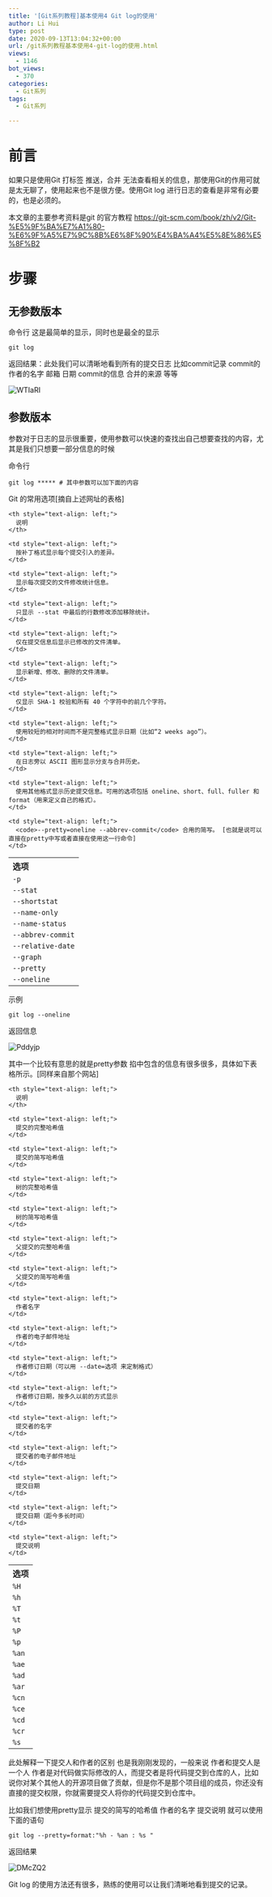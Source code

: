 ```yaml
---
title: '[Git系列教程]基本使用4 Git log的使用'
author: Li Hui
type: post
date: 2020-09-13T13:04:32+00:00
url: /git系列教程基本使用4-git-log的使用.html
views:
  - 1146
bot_views:
  - 370
categories:
  - Git系列
tags:
  - Git系列

---
```

# 前言

如果只是使用Git 打标签 推送，合并 无法查看相关的信息，那使用Git的作用可就是太无聊了，使用起来也不是很方便。使用Git log 进行日志的查看是非常有必要的，也是必须的。

本文章的主要参考资料是git 的官方教程 <a href="https://git-scm.com/book/zh/v2/Git-%E5%9F%BA%E7%A1%80-%E6%9F%A5%E7%9C%8B%E6%8F%90%E4%BA%A4%E5%8E%86%E5%8F%B2" target="_blank"  rel="nofollow" >https://git-scm.com/book/zh/v2/Git-%E5%9F%BA%E7%A1%80-%E6%9F%A5%E7%9C%8B%E6%8F%90%E4%BA%A4%E5%8E%86%E5%8F%B2</a>

# 步骤

## 无参数版本

命令行 这是最简单的显示，同时也是最全的显示

<pre><code class="language-bash">git log</code></pre>

返回结果：此处我们可以清晰地看到所有的提交日志 比如commit记录 commit的作者的名字 邮箱 日期 commit的信息 合并的来源 等等

![WTIaRI][1] 

## 参数版本

参数对于日志的显示很重要，使用参数可以快速的查找出自己想要查找的内容，尤其是我们只想要一部分信息的时候

命令行

<pre><code class="language-bash">git log ***** # 其中参数可以加下面的内容</code></pre>

Git 的常用选项[摘自上述网址的表格]

<table>
  <tr>
    <th style="text-align: left;">
      选项
    </th>
    
    <th style="text-align: left;">
      说明
    </th>
  </tr>
  
  <tr>
    <td style="text-align: left;">
      <code>-p</code>
    </td>
    
    <td style="text-align: left;">
      按补丁格式显示每个提交引入的差异。
    </td>
  </tr>
  
  <tr>
    <td style="text-align: left;">
      <code>--stat</code>
    </td>
    
    <td style="text-align: left;">
      显示每次提交的文件修改统计信息。
    </td>
  </tr>
  
  <tr>
    <td style="text-align: left;">
      <code>--shortstat</code>
    </td>
    
    <td style="text-align: left;">
      只显示 --stat 中最后的行数修改添加移除统计。
    </td>
  </tr>
  
  <tr>
    <td style="text-align: left;">
      <code>--name-only</code>
    </td>
    
    <td style="text-align: left;">
      仅在提交信息后显示已修改的文件清单。
    </td>
  </tr>
  
  <tr>
    <td style="text-align: left;">
      <code>--name-status</code>
    </td>
    
    <td style="text-align: left;">
      显示新增、修改、删除的文件清单。
    </td>
  </tr>
  
  <tr>
    <td style="text-align: left;">
      <code>--abbrev-commit</code>
    </td>
    
    <td style="text-align: left;">
      仅显示 SHA-1 校验和所有 40 个字符中的前几个字符。
    </td>
  </tr>
  
  <tr>
    <td style="text-align: left;">
      <code>--relative-date</code>
    </td>
    
    <td style="text-align: left;">
      使用较短的相对时间而不是完整格式显示日期（比如“2 weeks ago”）。
    </td>
  </tr>
  
  <tr>
    <td style="text-align: left;">
      <code>--graph</code>
    </td>
    
    <td style="text-align: left;">
      在日志旁以 ASCII 图形显示分支与合并历史。
    </td>
  </tr>
  
  <tr>
    <td style="text-align: left;">
      <code>--pretty</code>
    </td>
    
    <td style="text-align: left;">
      使用其他格式显示历史提交信息。可用的选项包括 oneline、short、full、fuller 和 format（用来定义自己的格式）。
    </td>
  </tr>
  
  <tr>
    <td style="text-align: left;">
      <code>--oneline</code>
    </td>
    
    <td style="text-align: left;">
      <code>--pretty=oneline --abbrev-commit</code> 合用的简写。 [也就是说可以直接在pretty中写或者直接在使用这一行命令]
    </td>
  </tr>
</table>

示例

<pre><code class="language-bash">git log --oneline</code></pre>

返回信息

![Pddyjp][2] 

其中一个比较有意思的就是pretty参数 掐中包含的信息有很多很多，具体如下表格所示。[同样来自那个网站]

<table>
  <tr>
    <th style="text-align: left;">
      选项
    </th>
    
    <th style="text-align: left;">
      说明
    </th>
  </tr>
  
  <tr>
    <td style="text-align: left;">
      <code>%H</code>
    </td>
    
    <td style="text-align: left;">
      提交的完整哈希值
    </td>
  </tr>
  
  <tr>
    <td style="text-align: left;">
      <code>%h</code>
    </td>
    
    <td style="text-align: left;">
      提交的简写哈希值
    </td>
  </tr>
  
  <tr>
    <td style="text-align: left;">
      <code>%T</code>
    </td>
    
    <td style="text-align: left;">
      树的完整哈希值
    </td>
  </tr>
  
  <tr>
    <td style="text-align: left;">
      <code>%t</code>
    </td>
    
    <td style="text-align: left;">
      树的简写哈希值
    </td>
  </tr>
  
  <tr>
    <td style="text-align: left;">
      <code>%P</code>
    </td>
    
    <td style="text-align: left;">
      父提交的完整哈希值
    </td>
  </tr>
  
  <tr>
    <td style="text-align: left;">
      <code>%p</code>
    </td>
    
    <td style="text-align: left;">
      父提交的简写哈希值
    </td>
  </tr>
  
  <tr>
    <td style="text-align: left;">
      <code>%an</code>
    </td>
    
    <td style="text-align: left;">
      作者名字
    </td>
  </tr>
  
  <tr>
    <td style="text-align: left;">
      <code>%ae</code>
    </td>
    
    <td style="text-align: left;">
      作者的电子邮件地址
    </td>
  </tr>
  
  <tr>
    <td style="text-align: left;">
      <code>%ad</code>
    </td>
    
    <td style="text-align: left;">
      作者修订日期（可以用 --date=选项 来定制格式）
    </td>
  </tr>
  
  <tr>
    <td style="text-align: left;">
      <code>%ar</code>
    </td>
    
    <td style="text-align: left;">
      作者修订日期，按多久以前的方式显示
    </td>
  </tr>
  
  <tr>
    <td style="text-align: left;">
      <code>%cn</code>
    </td>
    
    <td style="text-align: left;">
      提交者的名字
    </td>
  </tr>
  
  <tr>
    <td style="text-align: left;">
      <code>%ce</code>
    </td>
    
    <td style="text-align: left;">
      提交者的电子邮件地址
    </td>
  </tr>
  
  <tr>
    <td style="text-align: left;">
      <code>%cd</code>
    </td>
    
    <td style="text-align: left;">
      提交日期
    </td>
  </tr>
  
  <tr>
    <td style="text-align: left;">
      <code>%cr</code>
    </td>
    
    <td style="text-align: left;">
      提交日期（距今多长时间）
    </td>
  </tr>
  
  <tr>
    <td style="text-align: left;">
      <code>%s</code>
    </td>
    
    <td style="text-align: left;">
      提交说明
    </td>
  </tr>
</table>

此处解释一下提交人和作者的区别 也是我刚刚发现的，一般来说 作者和提交人是一个人 作者是对代码做实际修改的人，而提交者是将代码提交到仓库的人，比如说你对某个其他人的开源项目做了贡献，但是你不是那个项目组的成员，你还没有直接的提交权限，你就需要提交人将你的代码提交到仓库中。

比如我们想使用pretty显示 提交的简写的哈希值 作者的名字 提交说明 就可以使用下面的语句

<pre><code class="language-bash">git log --pretty=format:"%h - %an : %s "</code></pre>

返回结果

![DMcZQ2][3] 

Git log 的使用方法还有很多，熟练的使用可以让我们清晰地看到提交的记录。

 [1]: https://image-cdn-1253731526.cos.ap-beijing.myqcloud.com/Pic/WTIaRI.png
 [2]: https://image-cdn-1253731526.cos.ap-beijing.myqcloud.com/Pic/Pddyjp.png
 [3]: https://image-cdn-1253731526.cos.ap-beijing.myqcloud.com/Pic/DMcZQ2.png